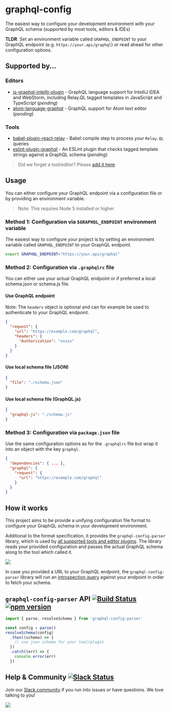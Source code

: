 # graphql-config

The easiest way to configure your development environment with your GraphQL schema (supported by most tools, editors &amp; IDEs)

**TLDR**: Set an environment variable called `GRAPHQL_ENDPOINT` to your GraphQL endpoint (e.g. `https://your.api/graphql`) or read ahead for other configuration options.


## Supported by...

### Editors

* [js-graphql-intellij-plugin](https://github.com/jimkyndemeyer/js-graphql-intellij-plugin) - GraphQL language support for IntelliJ IDEA and WebStorm, including Relay.QL tagged templates in JavaScript and TypeScript (_pending_)
* [atom-language-graphql](https://github.com/rmosolgo/language-graphql) - GraphQL support for Atom text editor (_pending_)

### Tools

* [babel-plugin-react-relay](https://github.com/graphcool/babel-plugin-react-relay) - Babel compile step to process your `Relay.QL` queries
* [eslint-plugin-graphql](https://github.com/apollostack/eslint-plugin-graphql) - An ESLint plugin that checks tagged template strings against a GraphQL schema (_pending_)

> Did we forget a tool/editor? Please [add it here](https://github.com/graphcool/graphql-config/compare).

## Usage

You can either configure your GraphQL endpoint via a configuration file or by providing an environment variable.

> Note: This requires Node 5 installed or higher

### Method 1: Configuration via `$GRAPHQL_ENDPOINT` environment variable

The easiest way to configure your project is by setting an environment variable called `GRAPHQL_ENDPOINT` to your GraphQL endpoint.

```sh
export GRAPHQL_ENDPOINT="https://your.api/graphql"
```

### Method 2: Configuration via `.graphqlrc` file

You can either use your actual GraphQL endpoint or if preferred a local schema.json or schema.js file.

#### Use GraphQL endpoint

Note: The `headers` object is optional and can for example be used to authenticate to your GraphQL endpoint.

```json
{
  "request": {
    "url": "https://example.com/graphql",
    "headers": {
      "Authorization": "xxxxx"
    }
  }
}
```

#### Use local schema file (JSON)

```json
{
  "file": "./schema.json"
}
```

#### Use local schema file (GraphQL.js)

```json
{
  "graphql-js": "./schema.js"
}
```


### Method 3: Configuration via `package.json` file

Use the same configuration options as for the `.graphqlrc` file but wrap it into an object with the key `graphql`.

```json
{
  "dependencies": { ... },
  "graphql": {
    "request": {
      "url": "https://example.com/graphql"
    }
  }
}
```


## How it works

This project aims to be provide a unifying configuration file format to configure your GraphQL schema in your development environment.

Additional to the format specification, it provides the `graphql-config-parser` library, which is used by [all supported tools and editor plugins](#supported-by). The library reads your provided configuration and passes the actual GraphQL schema along to the tool which called it.

![](resources/how-it-works.png)

In case you provided a URL to your GraphQL endpoint, the `graphql-config-parser` library will run an [introspection query](https://github.com/graphql/graphql-js/blob/master/src/utilities/introspectionQuery.js) against your endpoint in order to fetch your schema.

## `graphql-config-parser` API [![Build Status](https://travis-ci.org/graphcool/graphql-config.svg?branch=master)](https://travis-ci.org/graphcool/graphql-config) [![npm version](https://badge.fury.io/js/graphql-config-parser.svg)](https://badge.fury.io/js/graphql-config-parser)

```js
import { parse, resolveSchema } from 'graphql-config-parser'

const config = parse()
resolveSchema(config)
  .then((schema) => {
    // use json schema for your tool/plugin
  })
  .catch((err) => {
    console.error(err)
  })
```

## Help & Community [![Slack Status](https://slack.graph.cool/badge.svg)](https://slack.graph.cool)

Join our [Slack community](http://slack.graph.cool/) if you run into issues or have questions. We love talking to you!

![](http://i.imgur.com/5RHR6Ku.png)
